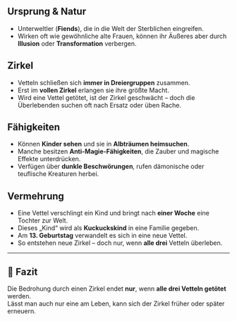 

## Ursprung & Natur
- Unterweltler (**Fiends**), die in die Welt der Sterblichen eingreifen.  
- Wirken oft wie gewöhnliche alte Frauen, können ihr Äußeres aber durch **Illusion** oder **Transformation** verbergen.  

## Zirkel
- Vetteln schließen sich **immer in Dreiergruppen** zusammen.  
- Erst im **vollen Zirkel** erlangen sie ihre größte Macht.  
- Wird eine Vettel getötet, ist der Zirkel geschwächt – doch die Überlebenden suchen oft nach Ersatz oder üben Rache.  

## Fähigkeiten
- Können **Kinder sehen** und sie in **Albträumen heimsuchen**.  
- Manche besitzen **Anti-Magie-Fähigkeiten**, die Zauber und magische Effekte unterdrücken.  
- Verfügen über **dunkle Beschwörungen**, rufen dämonische oder teuflische Kreaturen herbei.  

## Vermehrung
- Eine Vettel verschlingt ein Kind und bringt nach **einer Woche** eine Tochter zur Welt.  
- Dieses „Kind“ wird als **Kuckuckskind** in eine Familie gegeben.  
- Am **13. Geburtstag** verwandelt es sich in eine neue Vettel.  
- So entstehen neue Zirkel – doch nur, wenn **alle drei** Vetteln überleben.  

---

## 🔮 Fazit
Die Bedrohung durch einen Zirkel endet **nur**, wenn **alle drei Vetteln getötet** werden.  
Lässt man auch nur eine am Leben, kann sich der Zirkel früher oder später erneuern. 

